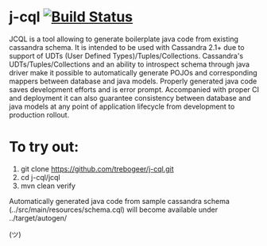 j-cql    [![Build Status](https://travis-ci.org/trebogeer/j-cql.svg?branch=master)](https://travis-ci.org/trebogeer/j-cql)
=====

JCQL is a tool allowing to generate boilerplate java code from existing
cassandra schema. It is intended to be used with Cassandra 2.1+ due to support of UDTs (User Defined Types)/Tuples/Collections.
Cassandra's UDTs/Tuples/Collections and an ability to introspect schema through java driver make it possible to automatically
generate POJOs and corresponding mappers between database and java models. Properly generated java code saves development efforts
and is error prompt. Accompanied with proper CI and deployment it can also guarantee consistency between database and java models
at any point of application lifecycle from development to production rollout.


To try out:
=====

1. git clone https://github.com/trebogeer/j-cql.git
2. cd j-cql/jcql
3. mvn clean verify

 Automatically generated java code from sample cassandra schema (../src/main/resources/schema.cql) will become available 
under ../target/autogen/ 

(ツ)
